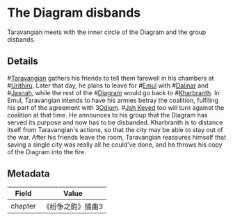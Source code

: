 # The Diagram disbands
Taravangian meets with the inner circle of the Diagram and the group disbands.

## Details
#[Taravangian](characters/taravangian) gathers his friends to tell them farewell in his chambers at #[Urithiru](locations/urithiru). Later that day, he plans to leave for #[Emul](locations/emul) with #[Dalinar](characters/dalinar) and #[Jasnah](characters/jasnah), while the rest of the #[Diagram](misc/diagram) would go back to #[Kharbranth](locations/kharbranth). In Emul, Taravangian intends to have his armies betray the coalition, fulfiling his part of the agreement with 3[Odium](odium). #[Jah Keved](locations/jah-keved) too will turn against the coalition at that time. He announces to his group that the Diagram has served its purpose and now has to be disbanded. Kharbranth is to distance itself from Taravangian's actions, so that the city may be able to stay out of the war. After his friends leave the room, Taravangian reassures himself that saving a single city was really all he could’ve done, and he throws his copy of the Diagram into the fire.

## Metadata
| Field | Value |
| ----- | ----- |
| chapter | 《纷争之韵》插曲3 |
